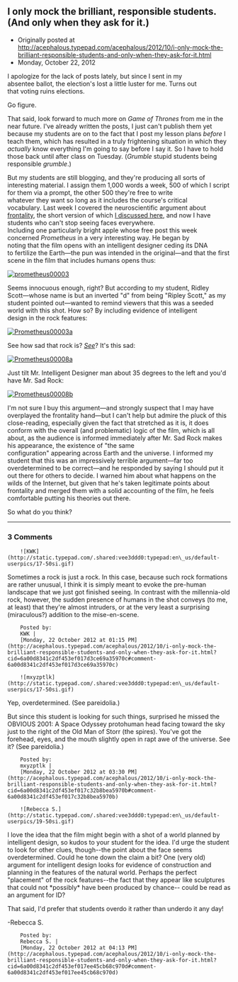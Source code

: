 ## I only mock the brilliant, responsible students. (And only when they ask for it.)

 * Originally posted at http://acephalous.typepad.com/acephalous/2012/10/i-only-mock-the-brilliant-responsible-students-and-only-when-they-ask-for-it.html
 * Monday, October 22, 2012



I apologize for the lack of posts lately, but since I sent in my  
absentee ballot, the election's lost a little luster for me. Turns out  
that voting ruins elections.

Go figure.

That said, look forward to much more on _Game of Thrones_ from  me in
 the near future. I've already written the posts, I just can't  publish 
them yet because my students are on to the fact that I post my  lesson 
plans _before_ I teach them, which has resulted in a truly frightening situation in which they _actually_ know everything I'm going to say before I say it. So I have to hold those back until after class on Tuesday. (_Grumble_ stupid students being responsible _grumble_.)

But  my students are still blogging, and they're producing all sorts 
of  interesting material. I assign them 1,000 words a week, 500 of which
 I  script for them via a prompt, the other 500 they're free to write  
whatever they want so long as it includes the course's critical  
vocabulary. Last week I covered the neuroscientific argument about [frontality](http://classes.yale.edu/film-analysis/htmfiles/mise-en-scene.htm#54569), the short version of which [I discussed here](http://acephalous.typepad.com/acephalous/2012/09/game-of-thrones-winter-is-coming-for-will-and-bran.html#more),
  and now I have students who can't stop seeing faces everywhere.  
Including one particularly bright apple whose free post this week  
concerned _Prometheus_ in a very interesting way. He began by  
noting that the film opens with an intelligent designer ceding its DNA  
to fertilize the Earth—the pun was intended in the original—and that the  first scene in the film that includes humans opens thus:

[![prometheus00003](http://www.lawyersgunsmoneyblog.com/wp-content/uploads/2012/10/prometheus00003-300x125.png "prometheus00003")](http://www.lawyersgunsmoneyblog.com/wp-content/uploads/2012/10/prometheus00003.png)

Seems
  innocuous enough, right? But according to my student, Ridley  
Scott—whose name is but an inverted "d" from being "Ripley Scott," as my
  student pointed out—wanted to remind viewers that this was a seeded  
world with this shot. How so? By including evidence of intelligent  
design in the rock features:

[![Prometheus00003a](http://acephalous.typepad.com/.a/6a00d8341c2df453ef017d3ce60fff970c-500wi "Prometheus00003a")](http://acephalous.typepad.com/.a/6a00d8341c2df453ef017d3ce60fff970c-popup)

See how sad that rock is? [_See_](http://acephalous.typepad.com/prometheus00003b.png)? It's this sad:

[![Prometheus00008a](http://acephalous.typepad.com/.a/6a00d8341c2df453ef017c32b78654970b-500wi "Prometheus00008a")](http://acephalous.typepad.com/.a/6a00d8341c2df453ef017c32b78654970b-popup)

Just tilt Mr. Intelligent Designer man about 35 degrees to the left and you'd have Mr. Sad Rock:

[![Prometheus00008b](http://acephalous.typepad.com/.a/6a00d8341c2df453ef017ee45b4909970d-500wi "Prometheus00008b")](http://acephalous.typepad.com/.a/6a00d8341c2df453ef017ee45b4909970d-popup)

I'm  not sure I buy this argument—and strongly suspect that I may 
have  overplayed the frontality hand—but I can't help but admire the 
pluck of  this close-reading, especially given the fact that stretched 
as it  is, it does conform with the overall (and problematic) logic of 
the  film, which is all about, as the audience is informed immediately 
after  Mr. Sad Rock makes his appearance, the existence of "the same  
configuration" appearing across Earth and the universe. I informed my  
student that this was an impressively terrible argument—far too  
overdetermined to be correct—and he responded by saying I should put it 
out  there for others to decide. I warned him about what happens on the 
 wilds of the Internet, but given that he's taken legitimate points 
about  frontality and merged them with a solid accounting of the film, 
he  feels comfortable putting his theories out there.

So what do you think?  

		

* * *

### 3 Comments 

		

                
[]()

	

		![KWK](http://static.typepad.com/.shared:vee3ddd0:typepad:en\_us/default-userpics/17-50si.gif)
	

	

		

Sometimes a rock is just a rock.  In this case, because such rock formations are rather unusual, I think it is simply meant to evoke the pre-human landscape that we just got finished seeing.  In contrast with the millennia-old rock, however, the sudden presence of humans in the shot conveys (to me, at least) that they're almost intruders, or at the very least a surprising (miraculous?) addition to the mise-en-scene.

	

		Posted by:
		KWK |
		[Monday, 22 October 2012 at 01:15 PM](http://acephalous.typepad.com/acephalous/2012/10/i-only-mock-the-brilliant-responsible-students-and-only-when-they-ask-for-it.html?cid=6a00d8341c2df453ef017d3ce69a35970c#comment-6a00d8341c2df453ef017d3ce69a35970c)

[]()

	

		![mxyzptlk](http://static.typepad.com/.shared:vee3ddd0:typepad:en\_us/default-userpics/17-50si.gif)
	

	

		

Yep, overdetermined. (See pareidolia.)

But since this student is looking for such things, surprised he missed the OBVIOUS 2001: A Space Odyssey protohuman head facing toward the sky just to the right of the Old Man of Storr (the spires). You've got the forehead, eyes, and the mouth slightly open in rapt awe of the universe. See it? (See pareidolia.)

	

		Posted by:
		mxyzptlk |
		[Monday, 22 October 2012 at 03:30 PM](http://acephalous.typepad.com/acephalous/2012/10/i-only-mock-the-brilliant-responsible-students-and-only-when-they-ask-for-it.html?cid=6a00d8341c2df453ef017c32b8bea5970b#comment-6a00d8341c2df453ef017c32b8bea5970b)

[]()

	

		![Rebecca S.](http://static.typepad.com/.shared:vee3ddd0:typepad:en\_us/default-userpics/19-50si.gif)
	

	

		

I love the idea that the film might begin with a shot of a world planned by intelligent design, so kudos to your student for the idea.  I'd urge the student to look for other clues, though--the point about the face seems overdetermined.  Could he tone down the claim a bit?  One (very old) argument for intelligent design looks for evidence of construction and planning in the features of the natural world.  Perhaps the perfect "placement" of the rock features--the fact that they appear like sculptures that could not \*possibly\* have been produced by chance-- could be read as an argument for ID?

That said, I'd prefer that students overdo it rather than underdo it any day!  

-Rebecca S.

	

		Posted by:
		Rebecca S. |
		[Monday, 22 October 2012 at 04:13 PM](http://acephalous.typepad.com/acephalous/2012/10/i-only-mock-the-brilliant-responsible-students-and-only-when-they-ask-for-it.html?cid=6a00d8341c2df453ef017ee45cb68c970d#comment-6a00d8341c2df453ef017ee45cb68c970d)

		

        